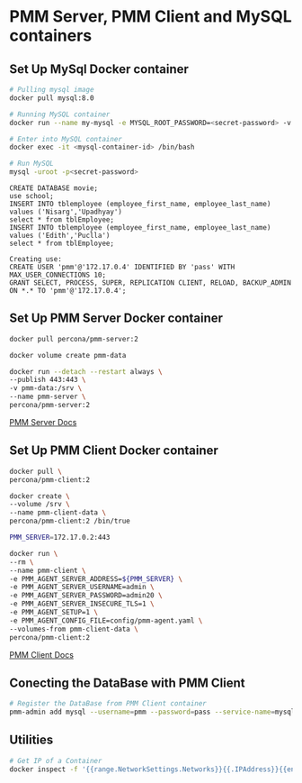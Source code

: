 # PMM Server, PMM Client and MySQL containers

## Set Up MySql Docker container

```bash
# Pulling mysql image
docker pull mysql:8.0

# Running MySQL container
docker run --name my-mysql -e MYSQL_ROOT_PASSWORD=<secret-password> -v $HOME/mysql-data:/var/lib/mysql -d mysql:8.0

# Enter into MySQL container
docker exec -it <mysql-container-id> /bin/bash

# Run MySQL
mysql -uroot -p<secret-password>
```

```mysql
CREATE DATABASE movie;
use school;
INSERT INTO tblemployee (employee_first_name, employee_last_name) values ('Nisarg','Upadhyay')
select * from tblEmployee;
INSERT INTO tblemployee (employee_first_name, employee_last_name) values ('Edith','Puclla')
select * from tblEmployee;
```

```mysql
Creating use:
CREATE USER 'pmm'@'172.17.0.4' IDENTIFIED BY 'pass' WITH MAX_USER_CONNECTIONS 10;
GRANT SELECT, PROCESS, SUPER, REPLICATION CLIENT, RELOAD, BACKUP_ADMIN ON *.* TO 'pmm'@'172.17.0.4';
```

## Set Up PMM Server Docker container

```bash
docker pull percona/pmm-server:2
```

```bash
docker volume create pmm-data
```

```bash
docker run --detach --restart always \
--publish 443:443 \
-v pmm-data:/srv \
--name pmm-server \
percona/pmm-server:2
```

[PMM Server Docs](https://docs.percona.com/percona-monitoring-and-management/setting-up/server/docker.html)

## Set Up PMM Client Docker container

```bash
docker pull \
percona/pmm-client:2
```

```bash
docker create \
--volume /srv \
--name pmm-client-data \
percona/pmm-client:2 /bin/true
```

```bash
PMM_SERVER=172.17.0.2:443
```

```bash
docker run \
--rm \
--name pmm-client \
-e PMM_AGENT_SERVER_ADDRESS=${PMM_SERVER} \
-e PMM_AGENT_SERVER_USERNAME=admin \
-e PMM_AGENT_SERVER_PASSWORD=admin20 \
-e PMM_AGENT_SERVER_INSECURE_TLS=1 \
-e PMM_AGENT_SETUP=1 \
-e PMM_AGENT_CONFIG_FILE=config/pmm-agent.yaml \
--volumes-from pmm-client-data \
percona/pmm-client:2
```

[PMM Client Docs](https://docs.percona.com/percona-monitoring-and-management/setting-up/client/index.html)

## Conecting the DataBase with PMM Client

```bash
# Register the DataBase from PMM Client container
pmm-admin add mysql --username=pmm --password=pass --service-name=mysql --host=172.17.0.3 --port=3306
```

## Utilities

```bash
# Get IP of a Container
docker inspect -f '{{range.NetworkSettings.Networks}}{{.IPAddress}}{{end}}' <container-IP>

```
